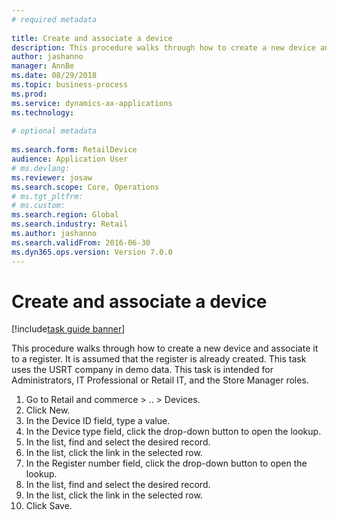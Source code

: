 ```yaml
--- 
# required metadata 
 
title: Create and associate a device
description: This procedure walks through how to create a new device and associate it to a register. 
author: jashanno
manager: AnnBe 
ms.date: 08/29/2018
ms.topic: business-process 
ms.prod:  
ms.service: dynamics-ax-applications 
ms.technology:  
 
# optional metadata 
 
ms.search.form: RetailDevice   
audience: Application User 
# ms.devlang:  
ms.reviewer: josaw
ms.search.scope: Core, Operations 
# ms.tgt_pltfrm:  
# ms.custom:  
ms.search.region: Global
ms.search.industry: Retail
ms.author: jashanno
ms.search.validFrom: 2016-06-30 
ms.dyn365.ops.version: Version 7.0.0 
---
```

# Create and associate a device

[!include[task guide banner](../includes/task-guide-banner.md)]

This procedure walks through how to create a new device and associate it to a register. It is assumed that the register is already created.  This task uses the USRT company in demo data. This task is intended for Administrators, IT Professional or Retail IT, and the Store Manager roles.

1. Go to Retail and commerce > .. > Devices.
2. Click New.
3. In the Device ID field, type a value.
4. In the Device type field, click the drop-down button to open the lookup.
5. In the list, find and select the desired record.
6. In the list, click the link in the selected row.
7. In the Register number field, click the drop-down button to open the lookup.
8. In the list, find and select the desired record.
9. In the list, click the link in the selected row.
10. Click Save.

